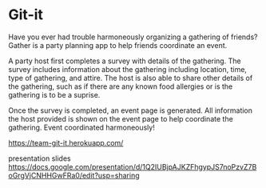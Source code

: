 # Git-it
Have you ever had trouble harmoneously organizing a gathering of friends?  Gather is a party planning app to help friends coordinate an event.  

A party host first completes a survey with details of the gathering.  The survey includes information about the gathering including location, time, type of gathering, and attire.  The host is also able to share other details of the gathering, such as if there are any known food allergies or is the gathering is to be a suprise.  

Once the survey is completed, an event page is generated.  All information the host provided is shown on the event page to help coordinate the gathering.  Event coordinated harmoneously!

https://team-git-it.herokuapp.com/

presentation slides
https://docs.google.com/presentation/d/1Q2IUBjpAJKZFhgypJS7noPzvZ7BoGrgVjCNHHGwFRa0/edit?usp=sharing 
